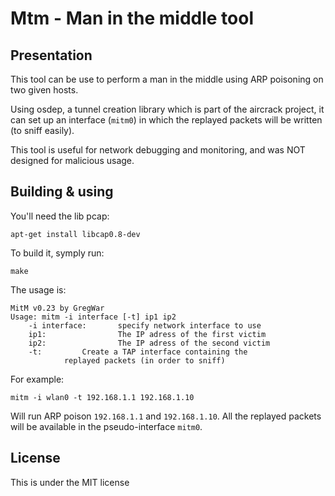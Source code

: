 # Mtm - Man in the middle tool

## Presentation

This tool can be use to perform a man in the middle using ARP
poisoning on two given hosts.

Using osdep, a tunnel creation library which is part of the 
aircrack project, it can set up an interface (`mitm0`) in which
the replayed packets will be written (to sniff easily).

This tool is useful for network debugging and monitoring, and 
was NOT designed for malicious usage.

## Building & using

You'll need the lib pcap:

```
apt-get install libcap0.8-dev
```

To build it, symply run:

```
make
```

The usage is:

```
MitM v0.23 by GregWar
Usage: mitm -i interface [-t] ip1 ip2
    -i interface:       specify network interface to use
    ip1:                The IP adress of the first victim
    ip2:                The IP adress of the second victim
    -t:         Create a TAP interface containing the
            replayed packets (in order to sniff)
```

For example:

```
mitm -i wlan0 -t 192.168.1.1 192.168.1.10
```

Will run ARP poison `192.168.1.1` and `192.168.1.10`. All the replayed
packets will be available in the pseudo-interface `mitm0`.

## License

This is under the MIT license
